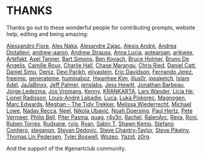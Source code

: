 # THANKS

Thanks go out to these wonderful people for contributing prompts, website help, editing and being amazing:

[Alessandro Fiore](https://twitter.com/whitekross),
[Alex Naka](https://twitter.com/gottapatchemall),
[Alexandre Zajac](https://github.com/alexZajac),
[Alexis André](https://twitter.com/MacTuitui),
[Andrea Diotallevi](https://twitter.com/adiotalleviart),
[andrew-aaron](https://github.com/andrew-aaron),
[Andrew Strauss](https://twitter.com/studiostrauss),
[Anna Lucia](https://twitter.com/annaluciacodes),
[aotearoan](https://twitter.com/aotearoan),
[arikwex](https://github.com/arikwex),
[Artefakt](https://twitter.com/artefakt_7),
[Axel Tanner](https://www.instagram.com/axltnnr/),
[Bart Simons](https://twitter.com/Unordered__list),
[Ben Kovach](https://twitter.com/bendotk),
[Bruce Holmer](https://twitter.com/BruceHolmer),
[Bruno De Angelis](https://github.com/brunodeangelis),
[Camille Roux](https://twitter.com/camillerouxart),
[Charlie Hall](https://github.com/charlie-map),
[Chase Marangu](https://twitter.com/C010011012),
[Chris Ried](https://twitter.com/generatecoll),
[Daniel Catt](https://twitter.com/revdancatt),
[Daniel Simu](https://twitter.com/Hapiel),
[Deniz](https://twitter.com/ojelibalon),
[Devi Parikh](https://twitter.com/deviparikh),
[eliyastein](https://twitter.com/eliyastein),
[Eric Davidson](https://twitter.com/TheBuffED),
[Fernando Jerez](https://twitter.com/ferjerez3d),
[freeimp](https://twitter.com/freeimpeth),
[generateme](https://twitter.com/generateme_blog),
[huminaboz](https://twitter.com/huminaboz),
[Hwanhee Kim](https://github.com/greentec),
[illus0r](https://twitter.com/i_dianov),
[ippsketch](https://twitter.com/ippsketch),
[Islam Adel](https://twitter.com/j_maffe),
[JaJaBinxx](https://github.com/JaJaBinxx),
[Jeff Palmer](https://twitter.com/jeffpalmer),
[jenslabs](https://twitter.com/jenslabs),
[Jess Hewitt](https://twitter.com/rustysniper1),
[Jonathan Barbeau](https://twitter.com/JBarbeau_Art),
[Jorge Ledezma](https://twitter.com/zjorge),
[Jos Vromans](https://twitter.com/JosVromans),
[Kenny](https://twitter.com/KennyVaden),
[KRANKARTA](https://twitter.com/krankarta),
[Lars Wander](https://twitter.com/larswander),
[Licia He](https://twitter.com/Licia_He),
[Lionel Radisson](https://twitter.com/MAKIO135),
[Louis-André Labadie](https://twitter.com/Lalabadie),
[Luca](https://twitter.com/ioan1x),
[Luka Piskorec](https://twitter.com/LukaPiskorec),
[Magnogen](https://twitter.com/Magnog3n),
[Marc Edwards](https://twitter.com/marcedwards),
[Meghan - The Tidy Trekker](https://github.com/Meghansaha),
[Melissa Wiederrecht](https://twitter.com/mwiederrecht),
[Michael Lowe](https://twitter.com/mjrlowe),
[Nadav Recca](https://github.com/nadavoosh),
[Neel](https://twitter.com/DataNeel),
[Nikola Ubavić](https://github.com/ubavic),
[Noah Doersing](https://twitter.com/doersino),
[Paul Hertz](https://twitter.com/ignotus_mago),
[Pete Vermeer](https://github.com/petevermeer),
[Philip Bell](https://twitter.com/philipbell_),
[Piter Pasma](https://twitter.com/piterpasma),
[quag](https://twitter.com/quagjw),
[r4v3n](https://twitter.com/r4v3n_art),
[Rachel](https://github.com/R4chel),
[RalenArc](https://twitter.com/RalenArc),
[Reva](https://twitter.com/Reva_fyw),
[Roni](https://twitter.com/KaufmanRoni),
[Ruben Torres](https://twitter.com/rubentdlh),
[Rudxane](https://twitter.com/rudxane1),
[rvig](https://twitter.com/rvig_art),
[Ryan](https://twitter.com/keisans),
[Sabin T](https://twitter.com/artbysabin),
[Shawn Kemp](https://twitter.com/shawnkemp),
[Stefano Contiero](https://twitter.com/stefan_contiero),
[steganon](https://twitter.com/steganon),
[Stevan Dedovic](https://www.instagram.com/mr_praline/),
[Steve Chantry-Taylor](https://twitter.com/kiwiSteveTaylor),
[Steve Pikelny](https://twitter.com/steviepxyz),
[Thomas Lin Pedersen](https://twitter.com/thomasp85),
[Tyler Boswell](https://twitter.com/teaboswell),
[Wozeo](https://github.com/Wozeo),
[Yazid](https://twitter.com/Yazid),
[z0rg](https://twitter.com/z0rien).

And the support of the #genartclub community.
